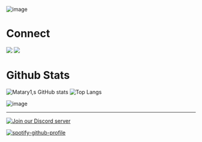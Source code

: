 ![image](https://user-images.githubusercontent.com/92306660/160825969-658d1581-f217-445b-9d75-18d0eab0c42d.png)

# Connect

<a href="https://instagram.com/matary100"><img src="https://img.shields.io/badge/Instagram-E4405F?style=for-the-badge&logo=instagram&logoColor=white" data-canonical-src="https://img.shields.io/badge/Instagram-E4405F?style=for-the-badge&logo=instagram&logoColor=black" style="max-width: 100%;"></a>
<a href="https://twitter.com/CommunityMatary"><img src="https://img.shields.io/badge/Twitter-1DA1F2?style=for-the-badge&logo=twitter&logoColor=white" data-canonical-src="https://img.shields.io/badge/Twitter-1DA1F2?style=for-the-badge&logo=twitter&logoColor=white" style="max-width: 100%;"></a>





# Github Stats

![Matary1,s GitHub stats](https://github-readme-stats.vercel.app/api?username=Matary1&theme=midnight-yellow&show_icons=true)
![Top Langs](https://github-readme-stats.vercel.app/api/top-langs/?username=Matary1&theme=midnight-yellow&layout=compact)


                                                  
![image](https://user-images.githubusercontent.com/92306660/160825180-3f56b65f-49f8-428f-95aa-3dbc82102189.png)

---
[![Join our Discord server](https://discordapp.com/api/guilds/937083750020415499/widget.png?style=banner2)](https://discord.gg/discord-developers)

[![spotify-github-profile](https://spotify-github-profile.vercel.app/api/view?uid=31tr3w2oq45dtffgxtkt72ybyiu4&cover_image=true&theme=default&bar_color_cover=true)](https://spotify-github-profile.vercel.app/api/view?uid=31tr3w2oq45dtffgxtkt72ybyiu4&redirect=true)




                                                  






